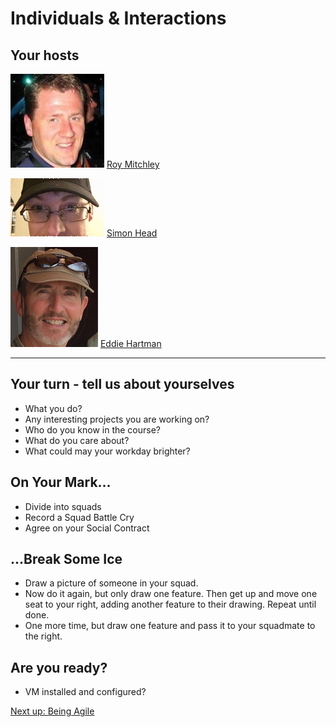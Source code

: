 # Individuals & Interactions

## Your hosts

![Roy Mitchley](/images/folk/roy-mitchley.png)  [Roy Mitchley](https://w3.ibm.com/bluepages/profile.html?uid=084208806)

![Simon Head](/images/folk/simon-head.png) [Simon Head](https://w3.ibm.com/bluepages/profile.html?uid=115936866)

![Eddie Hartman](/images/folk/eddie-hartman.png) [Eddie Hartman](https://w3.ibm.com/bluepages/profile.html?uid=010196806)

---
## Your turn - tell us about yourselves

* What you do?
* Any interesting projects you are working on?
* Who do you know in the course?
* What do you care about?
* What could may your workday brighter?

## On Your Mark...

* Divide into squads
* Record a Squad Battle Cry
* Agree on your Social Contract

## ...Break Some Ice

* Draw a picture of someone in your squad.
* Now do it again, but only draw one feature. Then get up and move one seat to your right, adding another feature to their drawing. Repeat until done.
* One more time, but draw one feature and pass it to your squadmate to the right.

## Are you ready?

* VM installed and configured?

[Next up: Being Agile](/Intro/beingagile.md)
